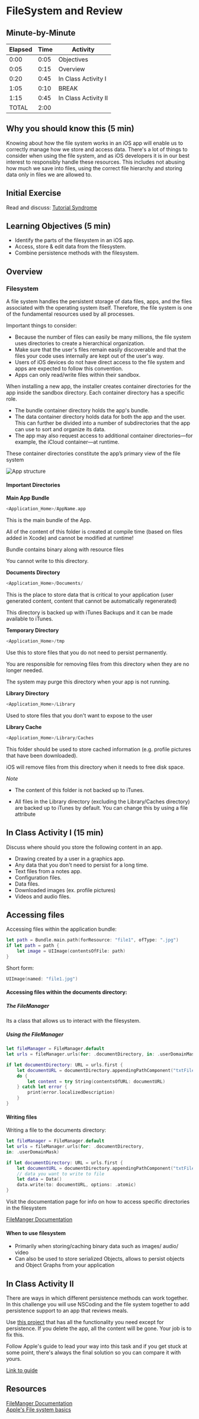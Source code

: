# FileSystem and Review

## Minute-by-Minute

| **Elapsed** | **Time**  | **Activity**              |
| ----------- | --------- | ------------------------- |
| 0:00        | 0:05      | Objectives                |
| 0:05        | 0:15      | Overview                  |
| 0:20        | 0:45      | In Class Activity I       |
| 1:05        | 0:10      | BREAK                     |
| 1:15        | 0:45      | In Class Activity II      |
| TOTAL       | 2:00      |                           |

## Why you should know this (5 min)

Knowing about how the file system works in an iOS app will enable us to correctly manage how we store and access data. There's a lot of things to consider when using the file system, and as iOS developers it is in our best interest to responsibly handle these resources. This includes not abusing how much we save into files, using the correct file hierarchy and storing data only in files we are allowed to.

## Initial Exercise
Read and discuss: [Tutorial Syndrome](https://medium.com/arkflections/tutorial-syndrome-821588bd2fc8)

## Learning Objectives (5 min)

- Identify the parts of the filesystem in an iOS app.
- Access, store & edit data from the filesystem.
- Combine persistence methods with the filesystem.

## Overview

### Filesystem

A file system handles the persistent storage of data files, apps, and the files associated with the operating system itself.
Therefore, the file system is one of the fundamental resources used by all processes.

Important things to consider:
- Because the number of files can easily be many millions, the file system uses directories to create a hierarchical organization.
- Make sure that the user's files remain easily discoverable and that the files your code uses internally are kept out of the user's way.
- Users of iOS devices do not have direct access to the file system and apps are expected to follow this convention.
- Apps can only read/write files within their sandbox.


When installing a new app, the installer creates container directories for the app inside the sandbox directory. Each container directory has a specific role.

- The bundle container directory holds the app's bundle.  
- The data container directory holds data for both the app and the user. This can further be divided into a number of subdirectories that the app can use to sort and organize its data.
- The app may also request access to additional container directories—for example, the iCloud container—at runtime.

These container directories constitute the app’s primary view of the file system

![App structure](app-structure.png)

#### Important Directories

**Main App Bundle**

```swift
<Application_Home>/AppName.app
```

This is the main bundle of the App.

All of the content of this folder is created at compile time (based on files added in
Xcode) and cannot be modified at runtime!

Bundle contains binary along with resource files

You cannot write to this directory.


**Documents Directory**

```swift
<Application_Home>/Documents/
```

This is the place to store data that is critical to your application
(user generated content, content that cannot be automatically
regenerated)

This directory is backed up with iTunes Backups and it can be
made available to iTunes.


**Temporary Directory**

```swift
<Application_Home>/tmp
```

Use this to store files that you do not need to persist
permanently.

You are responsible for removing files from this
directory when they are no longer needed.

The system may purge this directory when your app is not running.


**Library Directory**

```swift
<Application_Home>/Library
```
Used to store files that you don't want to expose to the user

**Library Cache**

```swift
<Application_Home>/Library/Caches
```

This folder should be used to store cached information (e.g.
profile pictures that have been downloaded).

iOS will remove files from this directory when it needs to free
disk space.

*Note*

- The content of this folder is not backed up to iTunes.

- All files in the Library directory (excluding the Library/Caches
directory) are backed up to iTunes by default. You can change
this by using a file attribute

## In Class Activity I (15 min)

Discuss where should you store the following content in an app.

- Drawing created by a user in a graphics app.
- Any data that you don't need to persist for a long time.
- Text files from a notes app.
- Configuration files.
- Data files.
- Downloaded images (ex. profile pictures)
- Videos and audio files.


## Accessing files

Accessing files within the application bundle:

```swift
let path = Bundle.main.path(forResource: "file1", ofType: ".jpg")
if let path = path {
    let image = UIImage(contentsOfFile: path)
}
```
Short form:
```swift
UIImage(named: "file1.jpg")
```

#### Accessing files within the documents directory:
##### The FileManager

Its a class that allows us to interact with the filesystem.

##### Using the FileManager

```swift
let fileManager = FileManager.default
let urls = fileManager.urls(for: .documentDirectory, in: .userDomainMask)

if let documentDirectory: URL = urls.first {
    let documentURL = documentDirectory.appendingPathComponent("txtFile.txt")
    do {
        let content = try String(contentsOfURL: documentURL)
    } catch let error {
        print(error.localizedDescription)
    }
}
 ```

#### Writing files

Writing a file to the documents directory:

```swift
let fileManager = FileManager.default
let urls = fileManager.urls(for: .documentDirectory,
in: .userDomainMask)

if let documentDirectory: URL = urls.first {
    let documentURL = documentDirectory.appendingPathComponent("txtFile.txt")
    // data you want to write to file
    let data = Data()
    data.write(to: documentURL, options: .atomic)
}
```
Visit the documentation page for info on how to access specific directories in the filesystem

[FileManger Documentation](https://developer.apple.com/documentation/foundation/filemanager)


#### When to use filesystem

- Primarily when storing/caching binary data such as images/ audio/ video
- Can also be used to store serialized Objects, allows to persist objects and Object Graphs from your application


## In Class Activity II

There are ways in which different persistence methods can work together. In this challenge you will use NSCoding and the file system together to add persistence support to an app that reviews meals.

Use [this project](https://developer.apple.com/sample-code/swift/downloads/08_ImplementEditAndDeleteBehavior.zip) that has all the functionality you need except for persistence. If you delete the app, all the content will be gone. Your job is to fix this.

Follow Apple's guide to lead your way into this task and if you get stuck at some point, there's always the final solution so you can compare it with yours.

[Link to guide](https://developer.apple.com/library/archive/referencelibrary/GettingStarted/DevelopiOSAppsSwift/PersistData.html#//apple_ref/doc/uid/TP40015214-CH14-SW1)

<!--Clone/Download the repo below to get started:

[Bundle Challenge - Robo Profiles](https://github.com/Product-College-Labs/RoboProfiles) -->


## Resources

[FileManger Documentation](https://developer.apple.com/documentation/foundation/filemanager)<br>
[Apple's File system basics](https://developer.apple.com/library/archive/documentation/FileManagement/Conceptual/FileSystemProgrammingGuide/FileSystemOverview/FileSystemOverview.html)
